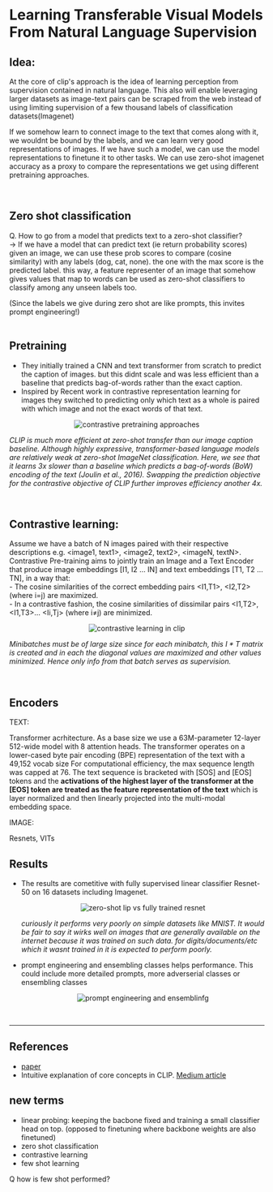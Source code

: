 # Learning Transferable Visual Models From Natural Language Supervision

## Idea:

At the core of clip's approach is the idea of learning perception from supervision contained in natural language. This also will enable leveraging larger datasets as image-text pairs can be scraped from the web instead of using limiting supervision of a few thousand labels of classification datasets(Imagenet)

If we somehow learn to connect image to the text that comes along with it, we wouldnt be bound by the labels, and we can learn very good representations of images. 
If we have such a model, we can use the model representations to finetune it to other tasks. We can use zero-shot imagenet accuracy as a proxy to compare the representations we get using different pretraining approaches.


<br>

## Zero shot classification

Q. How to go from a model that predicts text to a zero-shot classifier?  
-> If we have a model that can predict text (ie return probability scores) given an image, we can use these prob scores to compare (cosine similarity) with any labels (dog, cat, none). the one with the max score is the predicted label. this way, a feature representer of an image that somehow gives values that map to words can be used as zero-shot classifiers to classify among any unseen labels too.

(Since the labels we give during zero shot are like prompts, this invites prompt engineering!)  
<br>

## Pretraining

- They initially trained a CNN and text transformer from scratch to predict the caption of images. but this didnt scale and was less efficient than a baseline that predicts bag-of-words rather than the exact caption.  
- Inspired by Recent work in contrastive representation learning for images they switched to predicting only which text as a whole is paired with which image and not the exact words of that text.  

<p align="center">
  <img src="https://drive.google.com/uc?export=view&id=1PHMnJzi9_oFZQl63jWXjd2quhdQUxiaV" alt="contrastive pretraining approaches"/>
</p>

*CLIP is much more efficient at zero-shot transfer than our image caption baseline. Although highly expressive, transformer-based language models are relatively weak at zero-shot ImageNet classification. Here, we see that it learns 3x slower than a baseline which predicts a bag-of-words (BoW) encoding of the text (Joulin et al., 2016). Swapping the prediction objective for the contrastive objective of CLIP further improves efficiency another 4x.*  

<br>

## Contrastive learning:  

Assume we have a batch of N images paired with their respective descriptions e.g. <image1, text1>, <image2, text2>, <imageN, textN>.  
Contrastive Pre-training aims to jointly train an Image and a Text Encoder that produce image embeddings [I1, I2 … IN] and text embeddings [T1, T2 … TN], in a way that:  
    - The cosine similarities of the correct <image-text> embedding pairs <I1,T1>, <I2,T2> (where i=j) are maximized.  
    - In a contrastive fashion, the cosine similarities of dissimilar pairs <I1,T2>, <I1,T3>… <Ii,Tj> (where i≠j) are minimized.  

<p align="center">
  <img src="https://drive.google.com/uc?export=view&id=1U22s5Z6sOhOeYhQl5aB5rhTbiKNVxK4l" alt="contrastive learning in clip"/>
</p>

*Minibatches must be of large size since for each minibatch, this $I*T$ matrix is created and in each the diagonal values are maximized and other values minimized. Hence only info from that batch serves as supervision.*

<br>

## Encoders

TEXT:  

Transformer acrhitecture. As a base size we use a 63M-parameter 12-layer 512-wide model with 8 attention heads. The transformer operates on a lower-cased byte pair encoding (BPE) representation of the text with a 49,152 vocab size For computational efficiency, the max sequence length was capped at 76. The text sequence is bracketed with [SOS] and [EOS] tokens and the **activations of the highest layer of the transformer at the [EOS] token are treated as the feature representation of the text** which is layer normalized and then linearly projected into the multi-modal embedding space.

IMAGE:

Resnets, VITs




## Results

- The results are cometitive with fully supervised linear classifier Resnet-50 on 16 datasets including Imagenet.

    <p align="center">
        <img src="https://drive.google.com/uc?export=view&id=1POe582Aifb_2tmYiVHShhvTKpa1rO7a6" alt="zero-shot lip vs fully trained resnet"/>
    </p>
    
    *curiously it performs very poorly on simple datasets like MNIST. It would be fair to say it wirks well on images that are generally available on the internet because it was trained on such data. for digits/documents/etc which it wasnt trained in it is expected to perform poorly.*

- prompt engineering and ensembling classes helps performance. This could include more detailed prompts, more adverserial classes or ensembling classes 

    <p align="center">
        <img src="https://drive.google.com/uc?export=view&id=173V06XfYoJaENJMIyolMtW-ceQ8ySbiB" alt="prompt engineering and ensemblinfg"/>
    </p>
    
<br>

---
## References
- [paper](https://arxiv.org/pdf/2103.00020.pdf)
- Intuitive explanation of core concepts in CLIP. [Medium article](https://towardsdatascience.com/clip-the-most-influential-ai-model-from-openai-and-how-to-use-it-f8ee408958b1)



## new terms

- linear probing: keeping the bacbone fixed and training a small classifier head on top. (opposed to finetuning where backbone weights are also finetuned)
- zero shot classification
- contrastive learning
- few shot learning


Q how is few shot performed?
